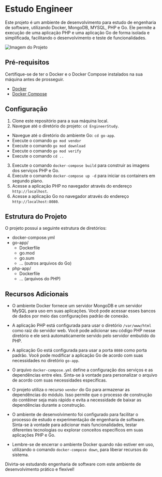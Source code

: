# Estudo Engineer

Este projeto é um ambiente de desenvolvimento para estudo de engenharia de software, utilizando Docker, MongoDB, MYSQL, PHP e Go. Ele permite a execução de uma aplicação PHP e uma aplicação Go de forma isolada e simplificada, facilitando o desenvolvimento e teste de funcionalidades.

![Imagem do Projeto](https://i.pinimg.com/originals/76/09/46/7609468e97e15d1da8d14d534be7366c.gif)
## Pré-requisitos

Certifique-se de ter o Docker e o Docker Compose instalados na sua máquina antes de prosseguir.

- [Docker](https://docs.docker.com/get-docker/)
- [Docker Compose](https://docs.docker.com/compose/install/)

## Configuração

1. Clone este repositório para a sua máquina local.
2. Navegue até o diretório do projeto: `cd EngineerStudy`.
  - Navegue até o diretório do ambiente Go: `cd go-app`.
  - Execute o comando `go mod vendor`
  - Execute o comando `go mod download`
  - Execute o comando `go mod verify`
  - Execute o comando `cd ..`
3. Execute o comando `docker-compose build` para construir as imagens dos serviços PHP e Go.
4. Execute o comando `docker-compose up -d` para iniciar os containers em segundo plano.
5. Acesse a aplicação PHP no navegador através do endereço `http://localhost`.
6. Acesse a aplicação Go no navegador através do endereço `http://localhost:8080`.

## Estrutura do Projeto

O projeto possui a seguinte estrutura de diretórios:

- docker-compose.yml
- go-app/
  - Dockerfile
  - go.mod
  - go.sum
  - ... (outros arquivos do Go)
- php-app/
  - Dockerfile
  - ... (arquivos do PHP)

## Recursos Adicionais

- O ambiente Docker fornece um servidor MongoDB e um servidor MySQL para uso em suas aplicações. Você pode acessar esses bancos de dados por meio das configurações padrão de conexão.

- A aplicação PHP está configurada para usar o diretório `/var/www/html` como raiz do servidor web. Você pode adicionar seu código PHP nesse diretório e ele será automaticamente servido pelo servidor embutido do PHP.

- A aplicação Go está configurada para usar a porta `8080` como porta padrão. Você pode modificar a aplicação Go de acordo com suas necessidades no diretório `go-app`.

- O arquivo `docker-compose.yml` define a configuração dos serviços e as dependências entre eles. Sinta-se à vontade para personalizar o arquivo de acordo com suas necessidades específicas.

- O projeto utiliza o recurso `vendor` do Go para armazenar as dependências do módulo. Isso permite que o processo de construção do contêiner seja mais rápido e evita a necessidade de baixar as dependências durante a construção.

- O ambiente de desenvolvimento foi configurado para facilitar o processo de estudo e experimentação de engenharia de software. Sinta-se à vontade para adicionar mais funcionalidades, testar diferentes tecnologias ou explorar conceitos específicos em suas aplicações PHP e Go.

- Lembre-se de encerrar o ambiente Docker quando não estiver em uso, utilizando o comando `docker-compose down`, para liberar recursos do sistema.

Divirta-se estudando engenharia de software com este ambiente de desenvolvimento prático e flexível!

